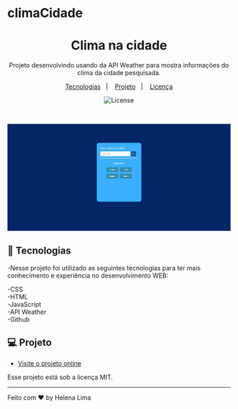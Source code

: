 # climaCidade

<h1 align="center">Clima na cidade</h1>

<p align="center">
 Projeto desenvolvindo usando da API Weather para mostra informações do clima da cidade pesquisada. 
</p>

<p align="center">
  <a href="#-tecnologias">Tecnologias</a>&nbsp;&nbsp;&nbsp;|&nbsp;&nbsp;&nbsp;
  <a href="#-projeto">Projeto</a>&nbsp;&nbsp;&nbsp;|&nbsp;&nbsp;&nbsp;
  <a href="#memo-licença">Licença</a>
</p>

<p align="center">
  <img alt="License" src="https://img.shields.io/static/v1?label=license&message=MIT&color=49AA26&labelColor=000000">
</p>

<br>

![image](./assets/preview.png)


## 🚀 Tecnologias

-Nesse projeto foi utilizado as seguintes tecnologias para ter mais conhecimento e experiência no desenvolvimento WEB:

-CSS <br>
-HTML <br>
-JavaScript <br>
-API Weather <br>
-Github <br>

## 💻 Projeto


- [Visite o projeto online](https://helenapl145.github.io/climaCidade/)

Esse projeto está sob a licença MIT.

---

Feito com ♥ by Helena Lima
